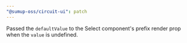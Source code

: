 ```yaml
---
"@sumup-oss/circuit-ui": patch
---
```


Passed the `defaultValue` to the Select component's prefix render prop when the `value` is undefined.
